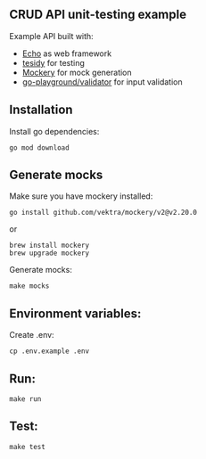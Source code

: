 ## CRUD API unit-testing example

Example API built with:
- [Echo](https://echo.labstack.com/) as web framework
- [tesidy](https://github.com/stretchr/testify) for testing
- [Mockery](https://vektra.github.io/mockery) for mock generation
- [go-playground/validator](https://github.com/go-playground/validator) for input validation

## Installation
Install go dependencies:
```
go mod download
```
## Generate mocks
Make sure you have mockery installed:
```
go install github.com/vektra/mockery/v2@v2.20.0
```
or
```
brew install mockery
brew upgrade mockery
```
Generate mocks:
```
make mocks
```

## Environment variables:
Create .env:
```
cp .env.example .env
```
## Run:
```
make run
```
## Test:
```
make test
```